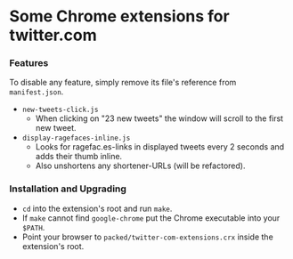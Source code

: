 Some Chrome extensions for twitter.com
===

### Features

To disable any feature, simply remove its file's reference from `manifest.json`.

- `new-tweets-click.js`
  - When clicking on "23 new tweets" the window will scroll to the first new tweet.
- `display-ragefaces-inline.js`
  - Looks for ragefac.es-links in displayed tweets every 2 seconds and adds their thumb inline.
  - Also unshortens any shortener-URLs (will be refactored).

### Installation and Upgrading

- `cd` into the extension's root and run `make`.
- If `make` cannot find `google-chrome` put the Chrome executable into your `$PATH`.
- Point your browser to `packed/twitter-com-extensions.crx` inside the extension's root.

